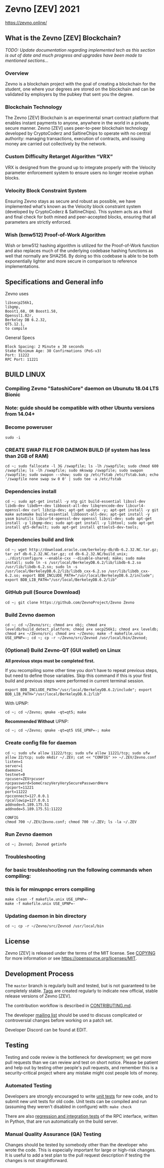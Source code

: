Zevno [ZEV] 2021
===========================================================================================

https://zevno.online/

What is the Zevno [ZEV] Blockchain?
-----------------------------------------
*TODO: Update documentation regarding implemented tech as this section is out of date and much progress and upgrades have been made to mentioned sections...*

### Overview
Zevno is a blockchain project with the goal of creating a blockchain for the student, one where your degrees are stored on the blockchain and can be validated by employers by the pubkey that sent you the degree.

### Blockchain Technology
The Zevno [ZEV] Blockchain is an experimental smart contract platform that enables 
instant payments to anyone, anywhere in the world in a private, secure manner. 
Zevno [ZEV] uses peer-to-peer blockchain technology developed by CryptoCoderz and SaltineChips to operate
with no central authority: managing transactions, execution of contracts, and 
issuing money are carried out collectively by the network.

### Custom Difficulty Retarget Algorithm “VRX”
VRX is designed from the ground up to integrate properly with the Velocity parameter enforcement system to ensure users no longer receive orphan blocks.

### Velocity Block Constraint System
Ensuring Zevno stays as secure and robust as possible, we have implemented what's known as the Velocity block constraint system (developed by CryptoCoderz & SaltineChips). This system acts as a third and final check for both mined and peer-accepted blocks, ensuring that all parameters are strictly enforced.

### Wish (bmw512) Proof-of-Work Algorithm
Wish or bmw512 hashing algorithm is utilized for the Proof-of-Work function and also replaces much of the underlying codebase hashing functions as well that normally are SHA256. By doing so this codebase is able to be both exponentially lighter and more secure in comparison to reference implementations.

Specifications and General info
------------------
Zevno uses 

	libsecp256k1,
	libgmp,
	Boost1.68, OR Boost1.58,  
	Openssl1.02r,
	Berkeley DB 6.2.32,
	QT5.12.1,
	to compile


General Specs

	Block Spacing: 2 Minute ± 30 seconds
	Stake Minimum Age: 30 Confirmations (PoS-v3)
	Port: 11222
	RPC Port: 11221


BUILD LINUX
-----------
### Compiling Zevno "SatoshiCore" daemon on Ubunutu 18.04 LTS Bionic
### Note: guide should be compatible with other Ubuntu versions from 14.04+

### Become poweruser
```
sudo -i
```
### CREATE SWAP FILE FOR DAEMON BUILD (if system has less than 2GB of RAM)
```
cd ~; sudo fallocate -l 3G /swapfile; ls -lh /swapfile; sudo chmod 600 /swapfile; ls -lh /swapfile; sudo mkswap /swapfile; sudo swapon /swapfile; sudo swapon --show; sudo cp /etc/fstab /etc/fstab.bak; echo '/swapfile none swap sw 0 0' | sudo tee -a /etc/fstab
```

### Dependencies install
```
cd ~; sudo apt-get install -y ntp git build-essential libssl-dev libdb-dev libdb++-dev libboost-all-dev libqrencode-dev libcurl4-openssl-dev curl libzip-dev; apt-get update -y; apt-get install -y git make automake build-essential libboost-all-dev; apt-get install -y yasm binutils libcurl4-openssl-dev openssl libssl-dev; sudo apt-get install -y libgmp-dev; sudo apt-get install -y libtool; sudo apt-get install qt5-default; sudo apt-get install qttools5-dev-tools;
```

### Dependencies build and link
```
cd ~; wget http://download.oracle.com/berkeley-db/db-6.2.32.NC.tar.gz; tar zxf db-6.2.32.NC.tar.gz; cd db-6.2.32.NC/build_unix; ../dist/configure --enable-cxx --disable-shared; make; sudo make install; sudo ln -s /usr/local/BerkeleyDB.6.2/lib/libdb-6.2.so /usr/lib/libdb-6.2.so; sudo ln -s /usr/local/BerkeleyDB.6.2/lib/libdb_cxx-6.2.so /usr/lib/libdb_cxx-6.2.so; export BDB_INCLUDE_PATH="/usr/local/BerkeleyDB.6.2/include"; export BDB_LIB_PATH="/usr/local/BerkeleyDB.6.2/lib"
```

### GitHub pull (Source Download)
```
cd ~; git clone https://github.com/ZevnoProject/Zevno Zevno
```

### Build Zevno daemon
```
cd ~; cd ~/Zevno/src; chmod a+x obj; chmod a+x leveldb/build_detect_platform; chmod a+x secp256k1; chmod a+x leveldb; chmod a+x ~/Zevno/src; chmod a+x ~/Zevno; make -f makefile.unix USE_UPNP=-; cd ~; cp -r ~/Zevno/src/Zevnod /usr/local/bin/Zevnod;
```

### (Optional) Build Zevno-QT (GUI wallet) on Linux 

**All previous steps must be completed first.**

If you recompiling some other time you don't have to repeat previous steps, but need to define those variables. Skip this command if this is your first build and previous steps were performed in current terminal session.
```
export BDB_INCLUDE_PATH="/usr/local/BerkeleyDB.6.2/include"; export BDB_LIB_PATH="/usr/local/BerkeleyDB.6.2/lib"
```

With UPNP:

```
cd ~; cd ~/Zevno; qmake -qt=qt5; make
```

**Recommended Without** UPNP:

```
cd ~; cd ~/Zevno; qmake -qt=qt5 USE_UPNP=-; make
```



### Create config file for daemon
```
cd ~; sudo ufw allow 11222/tcp; sudo ufw allow 11221/tcp; sudo ufw allow 22/tcp; sudo mkdir ~/.ZEV; cat << "CONFIG" >> ~/.ZEV/Zevno.conf
listen=1
server=1
daemon=1
testnet=0
rpcuser=ZEVrpcuser
rpcpassword=SomeCrazyVeryVerySecurePasswordHere
rpcport=11221
port=11222
rpcconnect=127.0.0.1
rpcallowip=127.0.0.1
addnode=5.189.175.51
addnode=5.189.175.51:11222

CONFIG
chmod 700 ~/.ZEV/Zevno.conf; chmod 700 ~/.ZEV; ls -la ~/.ZEV
```

### Run Zevno daemon
```
cd ~; Zevnod; Zevnod getinfo
```

### Troubleshooting
### for basic troubleshooting run the following commands when compiling:
### this is for minupnpc errors compiling

```
make clean -f makefile.unix USE_UPNP=-
make -f makefile.unix USE_UPNP=-
```
### Updating daemon in bin directory
```
cd ~; cp -r ~/Zevno/src/Zevnod /usr/local/bin
```

License
-------

Zevno [ZEV] is released under the terms of the MIT license. See [COPYING](COPYING) for more
information or see https://opensource.org/licenses/MIT.

Development Process
-------------------

The `master` branch is regularly built and tested, but is not guaranteed to be
completely stable. [Tags](https://github.com/SaltineChips/Zevno/Tags) are created
regularly to indicate new official, stable release versions of Zevno [ZEV].

The contribution workflow is described in [CONTRIBUTING.md](CONTRIBUTING.md).

The developer [mailing list](https://lists.linuxfoundation.org/mailman/listinfo/bitcoin-dev)
should be used to discuss complicated or controversial changes before working
on a patch set.

Developer Discord can be found at EDIT.

Testing
-------

Testing and code review is the bottleneck for development; we get more pull
requests than we can review and test on short notice. Please be patient and help out by testing
other people's pull requests, and remember this is a security-critical project where any mistake might cost people
lots of money.

### Automated Testing

Developers are strongly encouraged to write [unit tests](/doc/unit-tests.md) for new code, and to
submit new unit tests for old code. Unit tests can be compiled and run
(assuming they weren't disabled in configure) with: `make check`

There are also [regression and integration tests](/qa) of the RPC interface, written
in Python, that are run automatically on the build server.

### Manual Quality Assurance (QA) Testing

Changes should be tested by somebody other than the developer who wrote the
code. This is especially important for large or high-risk changes. It is useful
to add a test plan to the pull request description if testing the changes is
not straightforward.
